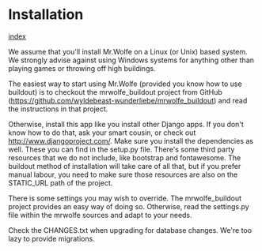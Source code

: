 Installation
============

[index](/intro.md)

We assume that you'll install Mr.Wolfe on a Linux (or Unix) based
system. We strongly advise against using Windows systems for anything
other than playing games or throwing off high buildings.

The easiest way to start using Mr.Wolfe (provided you know how to use
buildout) is to checkout the mrwolfe_buildout project from GitHub
(https://github.com/wyldebeast-wunderliebe/mrwolfe_buildout) and read
the instructions in that project.

Otherwise, install this app like you install other Django apps. If you
don't know how to do that, ask your smart cousin, or check out
http://www.djangoproject.com/. Make sure you install the dependencies
as well. These you can find in the setup.py file. There's some third
party resources that we do not include, like bootstrap and
fontawesome. The buildout method of installation will take care of all
that, but if you prefer manual labour, you need to make sure those
resources are also on the STATIC_URL path of the project.

There is some settings you may wish to override. The mrwolfe_buildout
project provides an easy way of doing so. Otherwise, read the
settings.py file within the mrwolfe sources and adapt to your needs.

Check the CHANGES.txt when upgrading for database changes. We're too
lazy to provide migrations.

